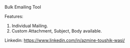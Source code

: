 Bulk Emailing Tool

Features:
1. Individual Mailing.
2. Custom Attachment, Subject, Body available.

Linkedin: https://www.linkedin.com/in/azmine-toushik-wasi/


